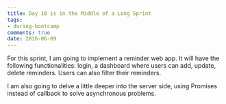 ```yaml
---
title: Day 10 is in the Middle of a Long Sprint
tags: 
- during-bootcamp
comments: true
date: 2016-06-09
---
```


For this sprint, I am going to implement a reminder web app.  It will have the following functionalities: login, a dashboard where users can add, update, delete reminders. Users can also filter their reminders.

I am also going to delve a little deeper into the server side, using Promises instead of callback to solve asynchronous problems. 

